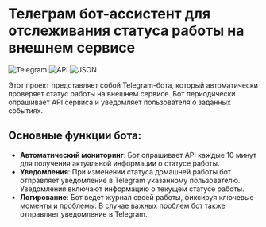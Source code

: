 # Телеграм бот-ассистент для отслеживания статуса работы на внешнем сервисе

![Telegram](https://img.shields.io/badge/Telegram-2CA5E0?style=flat-squeare&logo=telegram&logoColor=white)
![API](https://img.shields.io/badge/API-3b3b3b?style=flat-squeare&logoColor=white)
![JSON](https://img.shields.io/badge/JSON-03ac13?style=flat-squeare&logoColor=white)

Этот проект представляет собой Telegram-бота, который автоматически проверяет статус работы на внешнем сервисе. Бот периодически опрашивает API сервиса и уведомляет пользователя о заданных событиях.

## Основные функции бота:
- **Автоматический мониторинг**: Бот опрашивает API каждые 10 минут для получения актуальной информации о статусе работы.
- **Уведомления**: При изменении статуса домашней работы бот отправляет уведомление в Telegram указанному пользователю. Уведомления включают информацию о текущем статусе работы.
- **Логирование**: Бот ведет журнал своей работы, фиксируя ключевые моменты и проблемы. В случае важных проблем бот также отправляет уведомление в Telegram.